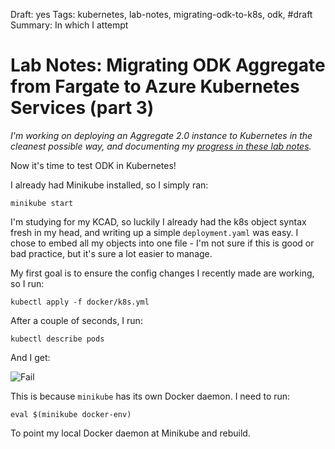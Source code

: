 Draft: yes
Tags: kubernetes, lab-notes, migrating-odk-to-k8s, odk, #draft
Summary: In which I attempt 

# Lab Notes: Migrating ODK Aggregate from Fargate to Azure Kubernetes Services (part 3)

*I'm working on deploying an Aggregate 2.0 instance to Kubernetes in the cleanest possible way, and documenting my [progress in these lab notes](/tagged/migrating-odk-to-k8s).*

Now it's time to test ODK in Kubernetes! 

I already had Minikube installed, so I simply ran:

```minikube start``` 

I'm studying for my KCAD, so luckily I already had the k8s object syntax fresh in my head, and writing up a simple `deployment.yaml` was easy. I chose to embed all my objects into one file - I'm not sure if this is good or bad practice, but it's sure a lot easier to manage.

My first goal is to ensure the config changes I recently made are working, so I run:
	
`kubectl apply -f docker/k8s.yml`

After a couple of seconds, I run:

`kubectl describe pods`

And I get:

![Fail](./_1.png)

This is because `minikube` has its own Docker daemon. I need to  run:

``eval $(minikube docker-env)``

To point my local Docker daemon at Minikube and rebuild. 




